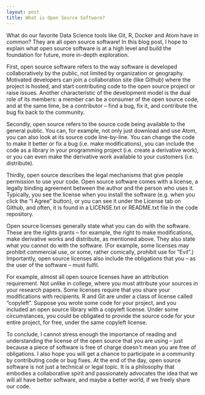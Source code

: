 ```yaml
---
layout: post
title: What is Open Source Software?
---
```

What do our favorite Data Science tools like Git, R, Docker and Atom have in common? They are all open source software! In this blog post, I hope to explain what open source software is at a high level and build the foundation for future, more in-depth exploration.

First, open source software refers to the way software is developed collaboratively by the public, not limited by organization or geography. Motivated developers can join a collaboration site (like Github) where the project is hosted, and start contributing code to the open source project or raise issues. Another characteristic of the development model is the dual role of its members: a member can be a consumer of the open source code, and at the same time, be a contributor – find a bug, fix it, and contribute the bug fix back to the community.

Secondly, open source refers to the source code being available to the general public. You can, for example, not only just download and use Atom, you can also look at its source code line-by-line. You can change the code to make it better or fix a bug (i.e. make modifications), you can include the code as a library in your programming project (i.e. create a derivative work), or you can even make the derivative work available to your customers (i.e. distribute).

Thirdly, open source describes the legal mechanisms that give people permission to use your code. Open source software comes with a license, a legally binding agreement between the author and the person who uses it. Typically, you see the license when you install the software (e.g. when you click the “I Agree” button), or you can see it under the License tab on Github, and often, it is found in a LICENSE.txt or README.txt file in the code repository.

Open source licenses generally state what you can do with the software. These are the rights grants – for example, the right to make modifications, make derivative works and distribute, as mentioned above. They also state what you cannot do with the software. (For example, some licenses may prohibit commercial use, or some, rather comically, prohibit use for “Evil”.) Importantly, open source licenses also include the obligations that you – as the user of the software – must fulfil. 

For example, almost all open source licenses have an attribution requirement. Not unlike in college, where you must attribute your sources in your research papers. Some licenses require that you share your modifications with recipients. R and Git are under a class of license called “copyleft”. Suppose you wrote some code for your project, and you included an open source library with a copyleft license. Under some circumstances, you could be obligated to provide the source code for your entire project, for free, under the same copyleft license.

To conclude, I cannot stress enough the importance of reading and understanding the license of the open source that you are using – just because a piece of software is free of charge doesn't mean you are free of obligations. I also hope you will get a chance to participate in a community by contributing code or bug fixes. At the end of the day, open source software is not just a technical or legal topic. It is a philosophy that embodies a collaborative spirit and passionately advocates the idea that we will all have better software, and maybe a better world, if we freely share our code.
